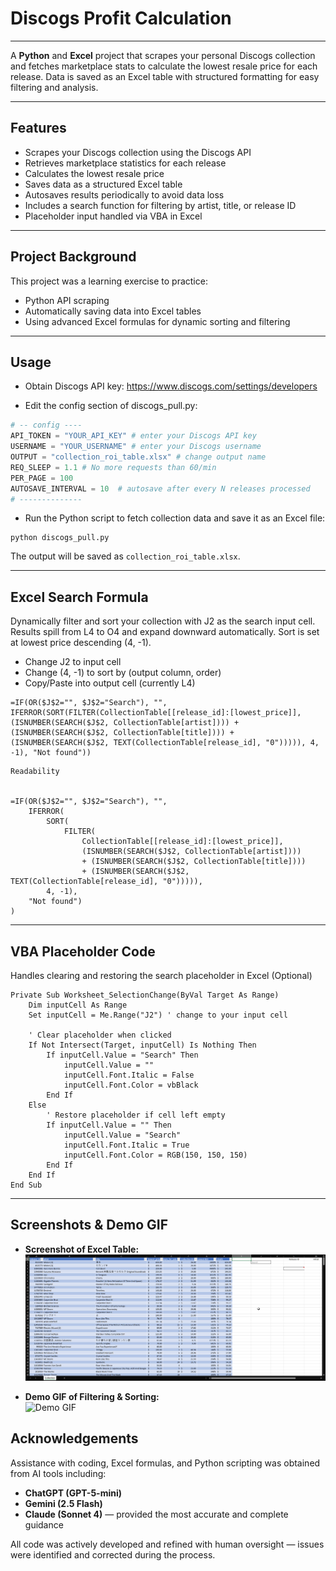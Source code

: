 # Discogs Profit Calculation

---

A **Python** and **Excel** project that scrapes your personal Discogs collection and fetches marketplace stats to calculate the lowest resale price for each release. Data is saved as an Excel table with structured formatting for easy filtering and analysis. 

---

## Features

- Scrapes your Discogs collection using the Discogs API
- Retrieves marketplace statistics for each release
- Calculates the lowest resale price
- Saves data as a structured Excel table
- Autosaves results periodically to avoid data loss
- Includes a search function for filtering by artist, title, or release ID
- Placeholder input handled via VBA in Excel

---

## Project Background
This project was a learning exercise to practice: 
- Python API scraping
- Automatically saving data into Excel tables
- Using advanced Excel formulas for dynamic sorting and filtering

---

## Usage
* Obtain Discogs API key: https://www.discogs.com/settings/developers

* Edit the config section of discogs_pull.py:

```python
# -- config ----
API_TOKEN = "YOUR_API_KEY" # enter your Discogs API key
USERNAME = "YOUR_USERNAME" # enter your Discogs username
OUTPUT = "collection_roi_table.xlsx" # change output name
REQ_SLEEP = 1.1 # No more requests than 60/min
PER_PAGE = 100
AUTOSAVE_INTERVAL = 10  # autosave after every N releases processed
# --------------
```
* Run the Python script to fetch collection data and save it as an Excel file:

```
python discogs_pull.py
```
The output will be saved as `collection_roi_table.xlsx`.

---

## Excel Search Formula

Dynamically filter and sort your collection with J2 as the search input cell.
Results spill from L4 to O4 and expand downward automatically.
Sort is set at lowest price descending (4, -1).

* Change J2 to input cell
* Change (4, -1) to sort by (output column, order)
* Copy/Paste into output cell (currently L4)


```excel
=IF(OR($J$2="", $J$2="Search"), "", IFERROR(SORT(FILTER(CollectionTable[[release_id]:[lowest_price]], (ISNUMBER(SEARCH($J$2, CollectionTable[artist]))) + (ISNUMBER(SEARCH($J$2, CollectionTable[title]))) + (ISNUMBER(SEARCH($J$2, TEXT(CollectionTable[release_id], "0"))))), 4, -1), "Not found"))
```


```excel
Readability


=IF(OR($J$2="", $J$2="Search"), "", 
    IFERROR(
        SORT(   
            FILTER(
                CollectionTable[[release_id]:[lowest_price]], 
                (ISNUMBER(SEARCH($J$2, CollectionTable[artist]))) 
                + (ISNUMBER(SEARCH($J$2, CollectionTable[title]))) 
                + (ISNUMBER(SEARCH($J$2, TEXT(CollectionTable[release_id], "0"))))),
        4, -1), 
    "Not found")
)
```



---


## VBA Placeholder Code

Handles clearing and restoring the search placeholder in Excel
(Optional)

```VBA
Private Sub Worksheet_SelectionChange(ByVal Target As Range)
    Dim inputCell As Range
    Set inputCell = Me.Range("J2") ' change to your input cell

    ' Clear placeholder when clicked
    If Not Intersect(Target, inputCell) Is Nothing Then
        If inputCell.Value = "Search" Then
            inputCell.Value = ""
            inputCell.Font.Italic = False
            inputCell.Font.Color = vbBlack
        End If
    Else
        ' Restore placeholder if cell left empty
        If inputCell.Value = "" Then
            inputCell.Value = "Search"
            inputCell.Font.Italic = True
            inputCell.Font.Color = RGB(150, 150, 150)
        End If
    End If
End Sub
```

---

## Screenshots & Demo GIF

- **Screenshot of Excel Table:**  
  ![Excel Table Screenshot](discogs_collection.png)

- **Demo GIF of Filtering & Sorting:**  
  ![Demo GIF](demo.gif)



## Acknowledgements

Assistance with coding, Excel formulas, and Python scripting was obtained from AI tools including:

- **ChatGPT (GPT-5-mini)**
- **Gemini (2.5 Flash)**
- **Claude (Sonnet 4)** — provided the most accurate and complete guidance
 

All code was actively developed and refined with human oversight — issues were identified and corrected during the process.  
